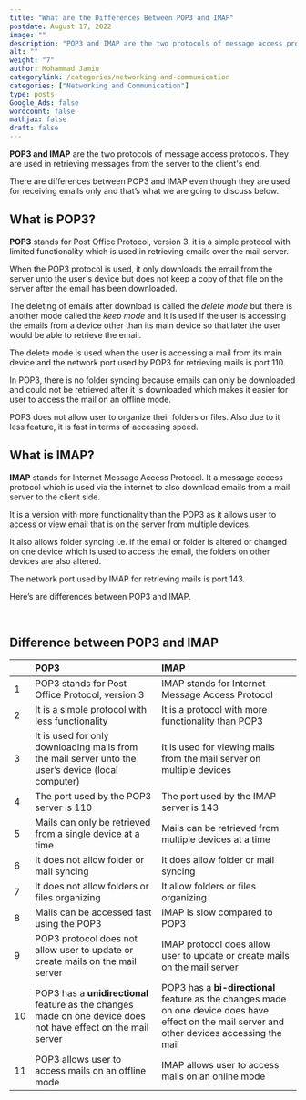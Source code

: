 ```yaml
---
title: "What are the Differences Between POP3 and IMAP"
postdate: August 17, 2022
image: ""
description: "POP3 and IMAP are the two protocols of message access protocols. They are used in retrieving messages from the server to the client's end."
alt: ""
weight: "7"
author: Mohammad Jamiu
categorylink: /categories/networking-and-communication
categories: ["Networking and Communication"]
type: posts
Google_Ads: false
wordcount: false
mathjax: false
draft: false
---
```


**POP3 and IMAP** are the two protocols of message access protocols. They are used in retrieving messages from the server to the client's end.

There are differences between POP3 and IMAP even though they are used for receiving emails only and that’s what we are going to discuss below.

## What is POP3?

**POP3** stands for Post Office Protocol, version 3. it is a simple protocol with limited functionality which is used in retrieving emails over the mail server.

When the POP3 protocol is used, it only downloads the email from the server unto the user's device but does not keep a copy of that file on the server after the email has been downloaded.

The deleting of emails after download is called the _delete mode_ but there is another mode called the _keep mode_ and it is used if the user is accessing the emails from a device other than its main device so that later the user would be able to retrieve the email.

The delete mode is used when the user is accessing a mail from its main device and the network port used by POP3 for retrieving mails is port 110.

In POP3, there is no folder syncing because emails can only be downloaded and could not be retrieved after it is downloaded which makes it easier for user to access the mail on an offline mode.

POP3 does not allow user to organize their folders or files. Also due to it less feature, it is fast in terms of accessing speed.

## What is IMAP?

**IMAP** stands for Internet Message Access Protocol. It a message access protocol which is used via the internet to also download emails from a mail server to the client side.

It is a version with more functionality than the POP3 as it allows user to access or view email that is on the server from multiple devices.

It also allows folder syncing i.e. if the email or folder is altered or changed on one device which is used to access the email, the folders on other devices are also altered.

The network port used by IMAP for retrieving mails is port 143.

Here’s are differences between POP3 and IMAP.

</br>

## Difference between POP3 and IMAP

|     | POP3                                                                                                            | IMAP                                                                                                                                             |
| :-- | :-------------------------------------------------------------------------------------------------------------- | :----------------------------------------------------------------------------------------------------------------------------------------------- |
| 1   | POP3 stands for Post Office Protocol, version 3                                                                 | IMAP stands for Internet Message Access Protocol                                                                                                 |
| 2   | It is a simple protocol with less functionality                                                                 | It is a protocol with more functionality than POP3                                                                                               |
| 3   | It is used for only downloading mails from the mail server unto the user’s device (local computer)              | It is used for viewing mails from the mail server on multiple devices                                                                            |
| 4   | The port used by the POP3 server is 110                                                                         | The port used by the IMAP server is 143                                                                                                          |
| 5   | Mails can only be retrieved from a single device at a time                                                      | Mails can be retrieved from multiple devices at a time                                                                                           |
| 6   | It does not allow folder or mail syncing                                                                        | It does allow folder or mail syncing                                                                                                             |
| 7   | It does not allow folders or files organizing                                                                   | It allow folders or files organizing                                                                                                             |
| 8   | Mails can be accessed fast using the POP3                                                                       | IMAP is slow compared to POP3                                                                                                                    |
| 9   | POP3 protocol does not allow user to update or create mails on the mail server                                  | IMAP protocol does allow user to update or create mails on the mail server                                                                       |
| 10  | POP3 has a **unidirectional** feature as the changes made on one device does not have effect on the mail server | POP3 has a **bi-directional** feature as the changes made on one device does have effect on the mail server and other devices accessing the mail |
| 11  | POP3 allows user to access mails on an offline mode                                                             | IMAP allows user to access mails on an online mode                                                                                               |
